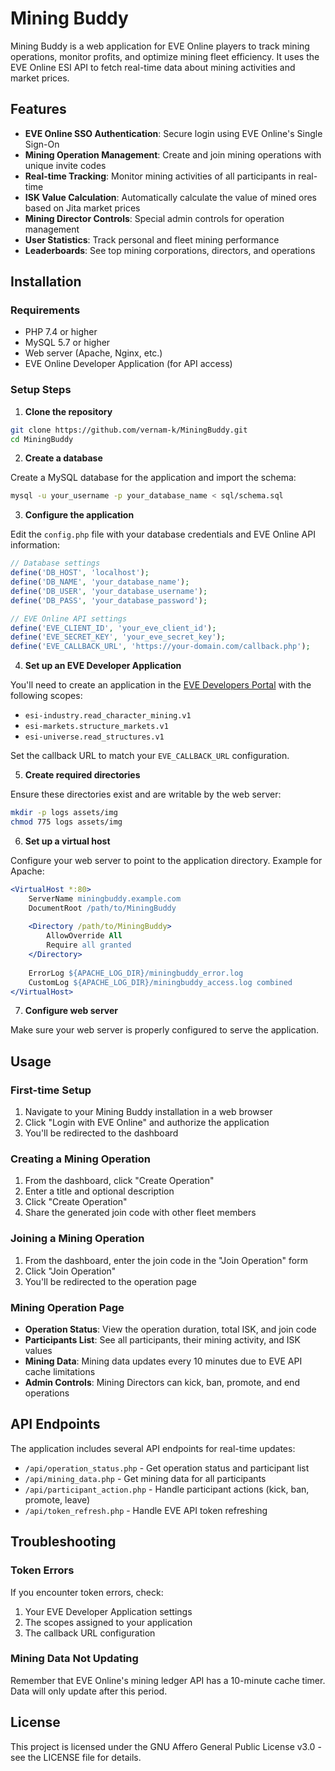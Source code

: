 # Mining Buddy

Mining Buddy is a web application for EVE Online players to track mining operations, monitor profits, and optimize mining fleet efficiency. It uses the EVE Online ESI API to fetch real-time data about mining activities and market prices.

## Features

- **EVE Online SSO Authentication**: Secure login using EVE Online's Single Sign-On
- **Mining Operation Management**: Create and join mining operations with unique invite codes
- **Real-time Tracking**: Monitor mining activities of all participants in real-time
- **ISK Value Calculation**: Automatically calculate the value of mined ores based on Jita market prices
- **Mining Director Controls**: Special admin controls for operation management
- **User Statistics**: Track personal and fleet mining performance
- **Leaderboards**: See top mining corporations, directors, and operations

## Installation

### Requirements

- PHP 7.4 or higher
- MySQL 5.7 or higher
- Web server (Apache, Nginx, etc.)
- EVE Online Developer Application (for API access)

### Setup Steps

1. **Clone the repository**

```bash
git clone https://github.com/vernam-k/MiningBuddy.git
cd MiningBuddy
```

2. **Create a database**

Create a MySQL database for the application and import the schema:

```bash
mysql -u your_username -p your_database_name < sql/schema.sql
```

3. **Configure the application**

Edit the `config.php` file with your database credentials and EVE Online API information:

```php
// Database settings
define('DB_HOST', 'localhost');
define('DB_NAME', 'your_database_name');
define('DB_USER', 'your_database_username');
define('DB_PASS', 'your_database_password');

// EVE Online API settings
define('EVE_CLIENT_ID', 'your_eve_client_id');
define('EVE_SECRET_KEY', 'your_eve_secret_key');
define('EVE_CALLBACK_URL', 'https://your-domain.com/callback.php');
```

4. **Set up an EVE Developer Application**

You'll need to create an application in the [EVE Developers Portal](https://developers.eveonline.com/) with the following scopes:
- `esi-industry.read_character_mining.v1`
- `esi-markets.structure_markets.v1`
- `esi-universe.read_structures.v1`

Set the callback URL to match your `EVE_CALLBACK_URL` configuration.

5. **Create required directories**

Ensure these directories exist and are writable by the web server:
```bash
mkdir -p logs assets/img
chmod 775 logs assets/img
```

6. **Set up a virtual host**

Configure your web server to point to the application directory. Example for Apache:

```apache
<VirtualHost *:80>
    ServerName miningbuddy.example.com
    DocumentRoot /path/to/MiningBuddy
    
    <Directory /path/to/MiningBuddy>
        AllowOverride All
        Require all granted
    </Directory>
    
    ErrorLog ${APACHE_LOG_DIR}/miningbuddy_error.log
    CustomLog ${APACHE_LOG_DIR}/miningbuddy_access.log combined
</VirtualHost>
```

7. **Configure web server**

Make sure your web server is properly configured to serve the application.

## Usage

### First-time Setup

1. Navigate to your Mining Buddy installation in a web browser
2. Click "Login with EVE Online" and authorize the application
3. You'll be redirected to the dashboard

### Creating a Mining Operation

1. From the dashboard, click "Create Operation"
2. Enter a title and optional description
3. Click "Create Operation"
4. Share the generated join code with other fleet members

### Joining a Mining Operation

1. From the dashboard, enter the join code in the "Join Operation" form
2. Click "Join Operation"
3. You'll be redirected to the operation page

### Mining Operation Page

- **Operation Status**: View the operation duration, total ISK, and join code
- **Participants List**: See all participants, their mining activity, and ISK values
- **Mining Data**: Mining data updates every 10 minutes due to EVE API cache limitations
- **Admin Controls**: Mining Directors can kick, ban, promote, and end operations

## API Endpoints

The application includes several API endpoints for real-time updates:

- `/api/operation_status.php` - Get operation status and participant list
- `/api/mining_data.php` - Get mining data for all participants
- `/api/participant_action.php` - Handle participant actions (kick, ban, promote, leave)
- `/api/token_refresh.php` - Handle EVE API token refreshing

## Troubleshooting

### Token Errors

If you encounter token errors, check:
1. Your EVE Developer Application settings
2. The scopes assigned to your application
3. The callback URL configuration

### Mining Data Not Updating

Remember that EVE Online's mining ledger API has a 10-minute cache timer. Data will only update after this period.

## License

This project is licensed under the GNU Affero General Public License v3.0 - see the LICENSE file for details.

